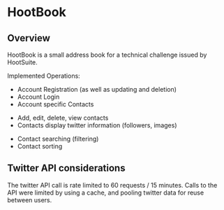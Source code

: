HootBook
========

Overview
--------
HootBook is a small address book for a technical challenge issued by HootSuite.

Implemented Operations:

* Account Registration (as well as updating and deletion)
* Account Login
* Account specific Contacts
 + Add, edit, delete, view contacts
 + Contacts display twitter information (followers, images)
* Contact searching (filtering)
* Contact sorting

Twitter API considerations
--------------------------

The twitter API call is rate limited to 60 requests / 15 minutes.  Calls to the API were limited by using a cache, and pooling twitter data for reuse between users.